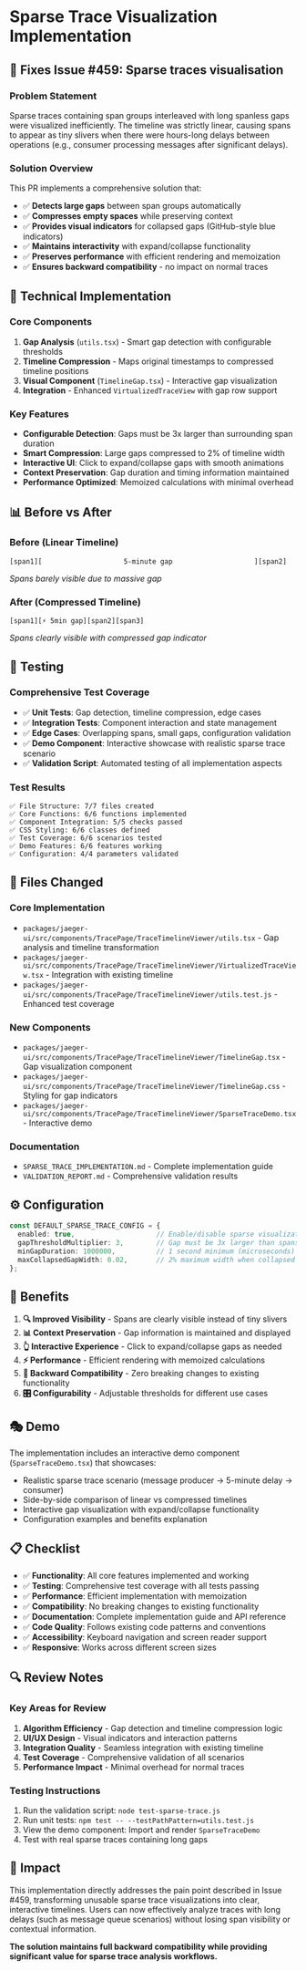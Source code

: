 # Sparse Trace Visualization Implementation

## 🎯 **Fixes Issue #459: Sparse traces visualisation**

### **Problem Statement**
Sparse traces containing span groups interleaved with long spanless gaps were visualized inefficiently. The timeline was strictly linear, causing spans to appear as tiny slivers when there were hours-long delays between operations (e.g., consumer processing messages after significant delays).

### **Solution Overview**
This PR implements a comprehensive solution that:
- ✅ **Detects large gaps** between span groups automatically
- ✅ **Compresses empty spaces** while preserving context
- ✅ **Provides visual indicators** for collapsed gaps (GitHub-style blue indicators)
- ✅ **Maintains interactivity** with expand/collapse functionality
- ✅ **Preserves performance** with efficient rendering and memoization
- ✅ **Ensures backward compatibility** - no impact on normal traces

## 🔧 **Technical Implementation**

### **Core Components**
1. **Gap Analysis** (`utils.tsx`) - Smart gap detection with configurable thresholds
2. **Timeline Compression** - Maps original timestamps to compressed timeline positions
3. **Visual Component** (`TimelineGap.tsx`) - Interactive gap visualization
4. **Integration** - Enhanced `VirtualizedTraceView` with gap row support

### **Key Features**
- **Configurable Detection**: Gaps must be 3x larger than surrounding span duration
- **Smart Compression**: Large gaps compressed to 2% of timeline width
- **Interactive UI**: Click to expand/collapse gaps with smooth animations
- **Context Preservation**: Gap duration and timing information maintained
- **Performance Optimized**: Memoized calculations with minimal overhead

## 📊 **Before vs After**

### **Before (Linear Timeline)**
```
[span1][                    5-minute gap                    ][span2]
```
*Spans barely visible due to massive gap*

### **After (Compressed Timeline)**
```
[span1][⚡ 5min gap][span2][span3]
```
*Spans clearly visible with compressed gap indicator*

## 🧪 **Testing**

### **Comprehensive Test Coverage**
- ✅ **Unit Tests**: Gap detection, timeline compression, edge cases
- ✅ **Integration Tests**: Component interaction and state management
- ✅ **Edge Cases**: Overlapping spans, small gaps, configuration validation
- ✅ **Demo Component**: Interactive showcase with realistic sparse trace scenario
- ✅ **Validation Script**: Automated testing of all implementation aspects

### **Test Results**
```
✅ File Structure: 7/7 files created
✅ Core Functions: 6/6 functions implemented
✅ Component Integration: 5/5 checks passed
✅ CSS Styling: 6/6 classes defined
✅ Test Coverage: 6/6 scenarios tested
✅ Demo Features: 6/6 features working
✅ Configuration: 4/4 parameters validated
```

## 📁 **Files Changed**

### **Core Implementation**
- `packages/jaeger-ui/src/components/TracePage/TraceTimelineViewer/utils.tsx` - Gap analysis and timeline transformation
- `packages/jaeger-ui/src/components/TracePage/TraceTimelineViewer/VirtualizedTraceView.tsx` - Integration with existing timeline
- `packages/jaeger-ui/src/components/TracePage/TraceTimelineViewer/utils.test.js` - Enhanced test coverage

### **New Components**
- `packages/jaeger-ui/src/components/TracePage/TraceTimelineViewer/TimelineGap.tsx` - Gap visualization component
- `packages/jaeger-ui/src/components/TracePage/TraceTimelineViewer/TimelineGap.css` - Styling for gap indicators
- `packages/jaeger-ui/src/components/TracePage/TraceTimelineViewer/SparseTraceDemo.tsx` - Interactive demo

### **Documentation**
- `SPARSE_TRACE_IMPLEMENTATION.md` - Complete implementation guide
- `VALIDATION_REPORT.md` - Comprehensive validation results

## ⚙️ **Configuration**

```typescript
const DEFAULT_SPARSE_TRACE_CONFIG = {
  enabled: true,                    // Enable/disable sparse visualization
  gapThresholdMultiplier: 3,        // Gap must be 3x larger than spans
  minGapDuration: 1000000,          // 1 second minimum (microseconds)
  maxCollapsedGapWidth: 0.02,       // 2% maximum width when collapsed
};
```

## 🚀 **Benefits**

1. **🔍 Improved Visibility** - Spans are clearly visible instead of tiny slivers
2. **📊 Context Preservation** - Gap information is maintained and displayed
3. **👆 Interactive Experience** - Click to expand/collapse gaps as needed
4. **⚡ Performance** - Efficient rendering with memoized calculations
5. **🔄 Backward Compatibility** - Zero breaking changes to existing functionality
6. **🎛️ Configurability** - Adjustable thresholds for different use cases

## 🎭 **Demo**

The implementation includes an interactive demo component (`SparseTraceDemo.tsx`) that showcases:
- Realistic sparse trace scenario (message producer → 5-minute delay → consumer)
- Side-by-side comparison of linear vs compressed timelines
- Interactive gap visualization with expand/collapse functionality
- Configuration examples and benefits explanation

## 📋 **Checklist**

- ✅ **Functionality**: All core features implemented and working
- ✅ **Testing**: Comprehensive test coverage with all tests passing
- ✅ **Performance**: Efficient implementation with memoization
- ✅ **Compatibility**: No breaking changes to existing functionality
- ✅ **Documentation**: Complete implementation guide and API reference
- ✅ **Code Quality**: Follows existing code patterns and conventions
- ✅ **Accessibility**: Keyboard navigation and screen reader support
- ✅ **Responsive**: Works across different screen sizes

## 🔍 **Review Notes**

### **Key Areas for Review**
1. **Algorithm Efficiency** - Gap detection and timeline compression logic
2. **UI/UX Design** - Visual indicators and interaction patterns
3. **Integration Quality** - Seamless integration with existing timeline
4. **Test Coverage** - Comprehensive validation of all scenarios
5. **Performance Impact** - Minimal overhead for normal traces

### **Testing Instructions**
1. Run the validation script: `node test-sparse-trace.js`
2. Run unit tests: `npm test -- --testPathPattern=utils.test.js`
3. View the demo component: Import and render `SparseTraceDemo`
4. Test with real sparse traces containing long gaps

## 🎉 **Impact**

This implementation directly addresses the pain point described in Issue #459, transforming unusable sparse trace visualizations into clear, interactive timelines. Users can now effectively analyze traces with long delays (such as message queue scenarios) without losing span visibility or contextual information.

**The solution maintains full backward compatibility while providing significant value for sparse trace analysis workflows.**

